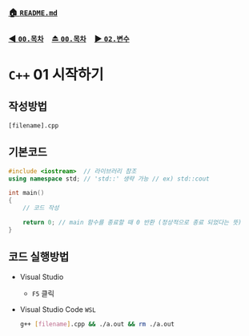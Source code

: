 ### [🏠 `README.md`](../../README.md)
### [◀️ `00.목차`](./00_목차.md)　[⏏️ `00.목차`](./00_목차.md)　[▶️ `02.변수`](./02_변수.md)

# `C++` 01 시작하기

## 작성방법
```
[filename].cpp
```

## 기본코드

``` cpp
#include <iostream>  // 라이브러리 참조
using namespace std; // 'std::' 생략 가능 // ex) std::cout

int main()
{
    // 코드 작성

    return 0; // main 함수를 종료할 때 0 반환 (정상적으로 종료 되었다는 뜻)
}
```
## 코드 실행방법
- Visual Studio 
    - `F5` 클릭
- Visual Studio Code `WSL`

    ``` bash
    g++ [filename].cpp && ./a.out && rm ./a.out
    ```
